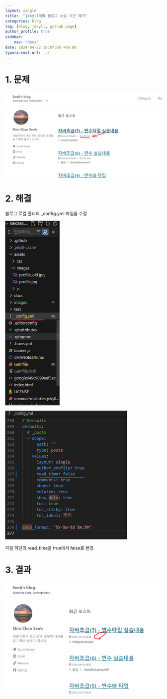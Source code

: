 ```yaml
---
layout: single
title:  "jekyll테마 블로그 소요 시간 제거"
categories: blog
tag: [blog, jekyll, github page]
author_profile: true
sidebar:
    nav: "docs"
date: 2024-04-22 18:07:00 +09:00
typora-root-url: ../
---
```






# 1. 문제

![image-20240422202105415](/images/2024-04-22-blog-issue-1/image-20240422202105415.png)



# 2. 해결



블로그 로컬 폴더의 _config.yml 파일을 수정



![image-20240422202538173](/images/2024-04-22-blog-issue-1/image-20240422202538173.png)



![image-20240422202648331](/images/2024-04-22-blog-issue-1/image-20240422202648331.png)



파일 하단의 read_time을 true에서 false로 변경



# 3. 결과

![image-20240422202507274](/images/2024-04-22-blog-issue-1/image-20240422202507274.png)

